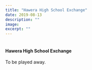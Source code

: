 ```yaml
---
title: "Hawera High School Exchange"
date: 2019-08-13
description: ""
image: 
excerpt: ""
---
```


<h4><br />Hawera High School Exchange</h4>
<p>To be played away.&nbsp;</p>

